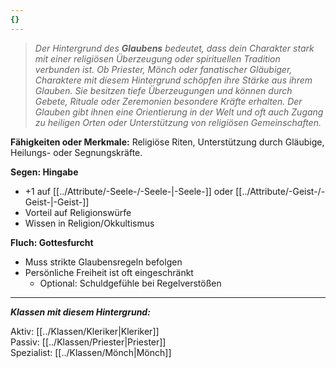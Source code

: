 ```yaml
---
{}
---
```

> *Der Hintergrund des **Glaubens** bedeutet, dass dein Charakter stark mit einer religiösen Überzeugung oder spirituellen Tradition verbunden ist. Ob Priester, Mönch oder fanatischer Gläubiger, Charaktere mit diesem Hintergrund schöpfen ihre Stärke aus ihrem Glauben. Sie besitzen tiefe Überzeugungen und können durch Gebete, Rituale oder Zeremonien besondere Kräfte erhalten. Der Glauben gibt ihnen eine Orientierung in der Welt und oft auch Zugang zu heiligen Orten oder Unterstützung von religiösen Gemeinschaften.*  
  
**Fähigkeiten oder Merkmale:** Religiöse Riten, Unterstützung durch Gläubige, Heilungs- oder Segnungskräfte.  
  
**Segen: Hingabe**  
  
- +1 auf [[../Attribute/-Seele-/-Seele-|-Seele-]] oder [[../Attribute/-Geist-/-Geist-|-Geist-]]  
- Vorteil auf Religionswürfe  
- Wissen in Religion/Okkultismus  
  
**Fluch: Gottesfurcht**  
  
- Muss strikte Glaubensregeln befolgen  
- Persönliche Freiheit ist oft eingeschränkt  
	- Optional: Schuldgefühle bei Regelverstößen  
  
---  
  
***Klassen mit diesem Hintergrund:***  
  
Aktiv: [[../Klassen/Kleriker|Kleriker]]  
Passiv: [[../Klassen/Priester|Priester]]  
Spezialist: [[../Klassen/Mönch|Mönch]]